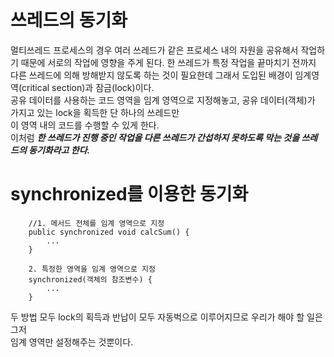# 쓰레드의 동기화

멀티쓰레드 프로세스의 경우 여러 쓰레드가 같은 프로세스 내의 자원을 공유해서 작업하기 때문에 서로의 작업에 영향을 주게 된다.
한 쓰레드가 특정 작업을 끝마치기 전까지 다른 쓰레드에 의해 방해받지 않도록 하는 것이 필요한데 그래서 도입된 배경이 임계영역(critical section)과 잠금(lock)이다.  
공유 데이터를 사용하는 코드 영역을 임계 영역으로 지정해놓고, 공유 데이터(객체)가 가지고 있는 lock을 획득한 단 하나의 쓰레드만  
이 영역 내의 코드를 수행할 수 있게 한다.  
이처럼 **_한 쓰레드가 진행 중인 작업을 다른 쓰레드가 간섭하지 못하도록 막는 것을 쓰레드의 동기화라고 한다._**

# synchronized를 이용한 동기화

```
    //1. 메서드 전체를 임계 영역으로 지정
    public synchronized void calcSum() {
        ...
    }

    2. 특정한 영역을 임계 영역으로 지정
    synchronized(객체의 참조변수) {
        ...
    }
```

두 방법 모두 lock의 획득과 반납이 모두 자동벅으로 이루어지므로 우리가 해야 할 일은 그저  
임계 영역만 설정해주는 것뿐이다.
